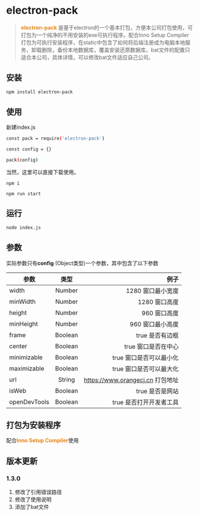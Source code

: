 # electron-pack 

> <strong style="color:#e68414">electron-pack</strong> 是基于electron的一个基本打包，方便本公司打包使用，可打包为一个纯净的不用安装的exe可执行程序。配合Inno Setup Compiler打包为可执行安装程序，在static中包含了如何将后端注册成为电脑本地服务，卸载删除，备份本地数据库，覆盖安装还原数据库。bat文件的配置只适合本公司，具体详情，可以修改bat文件适应自己公司。

## 安装

``` bash
npm install electron-pack
```

## 使用

新建index.js

``` bash
const pack = require('electron-pack')

const config = {}

pack(config)
```

当然，这里可以直接下载使用。
```
npm i

npm run start
```

## 运行

``` bash
node index.js
```

## 参数

实际参数只有**config** (Object类型)一个参数，其中包含了以下参数

| 参数           |   类型  |                                      例子 |
|----------------|:-------:|------------------------------------------:|
| width          |  Number |                           1280 窗口最小宽度 |
| minWidth       |  Number |                              1280 窗口高度 |
| height         |  Number |                               960 窗口高度 |
| minHeight      |  Number |                            960 窗口最小高度 |
| frame          | Boolean |                            true 是否有边框 |
| center         | Boolean |                         true 窗口是否在中心 |
| minimizable    | Boolean |                      true 窗口是否可以最小化 |
| maximizable    | Boolean |                      true 窗口是否可以最大化 |
| url            |  String |           https://www.orangecj.cn 打包地址 |
| isWeb          | Boolean |                            true 是否是网站 |
| openDevTools   | Boolean |                      true 是否打开开发者工具 |

## 打包为安装程序

配合<strong style="color:#e68414">Inno Setup Compiler</strong>使用

## 版本更新

### 1.3.0

1. 修改了引用错误路径
2. 修改了使用说明
3. 添加了bat文件
